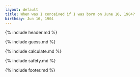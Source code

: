 ```yaml
---
layout: default
title: When was I conceived if I was born on June 16, 1904?
birthday: Jun 16, 1904
---
```


{% include header.md %}

{% include guess.md %}

{% include calculate.md %}

{% include safety.md %}

{% include footer.md %}



